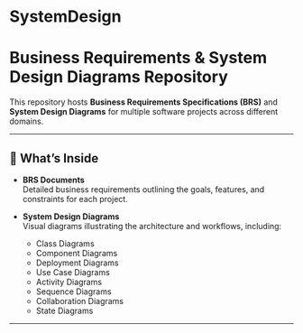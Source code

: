 # SystemDesign

# Business Requirements & System Design Diagrams Repository

This repository hosts **Business Requirements Specifications (BRS)** and **System Design Diagrams** for multiple software projects across different domains.

---

## 📂 What’s Inside

- **BRS Documents**  
  Detailed business requirements outlining the goals, features, and constraints for each project.

- **System Design Diagrams**  
  Visual diagrams illustrating the architecture and workflows, including:
  - Class Diagrams
  - Component Diagrams
  - Deployment Diagrams
  - Use Case Diagrams
  - Activity Diagrams
  - Sequence Diagrams
  - Collaboration Diagrams
  - State Diagrams

---

